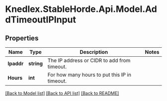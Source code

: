 # Knedlex.StableHorde.Api.Model.AddTimeoutIPInput

## Properties

Name | Type | Description | Notes
------------ | ------------- | ------------- | -------------
**Ipaddr** | **string** | The IP address or CIDR to add from timeout. | 
**Hours** | **int** | For how many hours to put this IP in timeout. | 

[[Back to Model list]](../README.md#documentation-for-models) [[Back to API list]](../README.md#documentation-for-api-endpoints) [[Back to README]](../README.md)

